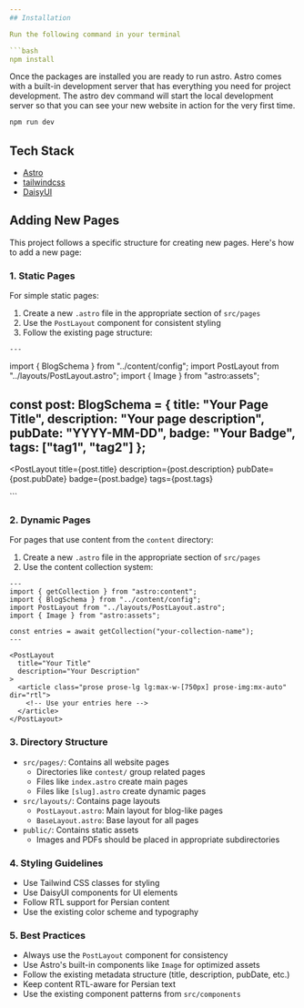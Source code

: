 ```yaml
---
## Installation

Run the following command in your terminal

```bash
npm install
```

Once the packages are installed you are ready to run astro. Astro comes with a built-in development server that has everything you need for project development. The astro dev command will start the local development server so that you can see your new website in action for the very first time.

```bash
npm run dev
```

## Tech Stack

- [Astro](https://astro.build)
- [tailwindcss](https://tailwindcss.com/)
- [DaisyUI](https://daisyui.com/)

## Adding New Pages

This project follows a specific structure for creating new pages. Here's how to add a new page:

### 1. Static Pages
For simple static pages:
1. Create a new `.astro` file in the appropriate section of `src/pages`
2. Use the `PostLayout` component for consistent styling
3. Follow the existing page structure:

```astro
---
```

import { BlogSchema } from "../content/config";
import PostLayout from "../layouts/PostLayout.astro";
import { Image } from "astro:assets";

const post: BlogSchema = {
  title: "Your Page Title",
  description: "Your page description",
  pubDate: "YYYY-MM-DD",
  badge: "Your Badge",
  tags: ["tag1", "tag2"]
};
---

<PostLayout
  title={post.title}
  description={post.description}
  pubDate={post.pubDate}
  badge={post.badge}
  tags={post.tags}
>
  <article class="prose prose-lg lg:max-w-[750px] prose-img:mx-auto" dir="rtl">
    <!-- Your content here -->
  </article>
</PostLayout>
```

### 2. Dynamic Pages
For pages that use content from the `content` directory:
1. Create a new `.astro` file in the appropriate section of `src/pages`
2. Use the content collection system:

```astro
---
import { getCollection } from "astro:content";
import { BlogSchema } from "../content/config";
import PostLayout from "../layouts/PostLayout.astro";
import { Image } from "astro:assets";

const entries = await getCollection("your-collection-name");
---

<PostLayout
  title="Your Title"
  description="Your Description"
>
  <article class="prose prose-lg lg:max-w-[750px] prose-img:mx-auto" dir="rtl">
    <!-- Use your entries here -->
  </article>
</PostLayout>
```

### 3. Directory Structure
- `src/pages/`: Contains all website pages
  - Directories like `contest/` group related pages
  - Files like `index.astro` create main pages
  - Files like `[slug].astro` create dynamic pages
- `src/layouts/`: Contains page layouts
  - `PostLayout.astro`: Main layout for blog-like pages
  - `BaseLayout.astro`: Base layout for all pages
- `public/`: Contains static assets
  - Images and PDFs should be placed in appropriate subdirectories

### 4. Styling Guidelines
- Use Tailwind CSS classes for styling
- Use DaisyUI components for UI elements
- Follow RTL support for Persian content
- Use the existing color scheme and typography

### 5. Best Practices
- Always use the `PostLayout` component for consistency
- Use Astro's built-in components like `Image` for optimized assets
- Follow the existing metadata structure (title, description, pubDate, etc.)
- Keep content RTL-aware for Persian text
- Use the existing component patterns from `src/components`
